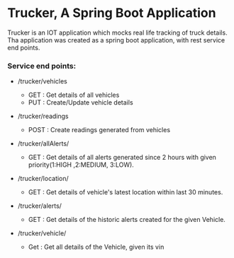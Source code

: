 # Trucker, A Spring Boot Application

Trucker is an IOT application which mocks real life tracking of truck details. Tha application was created as a spring boot application, with rest service end points.

### Service end points:

* /trucker/vehicles 
	* GET : Get details of all vehicles
	* PUT : Create/Update vehicle details

* /trucker/readings
	* POST : Create readings generated from vehicles

* /trucker/allAlerts/<priority>
	* GET : Get details of all alerts generated since 2 hours with given priority(1:HIGH ,2:MEDIUM, 3:LOW). 

* /trucker/location/<vin>
	* GET : Get details of vehicle's latest location within last 30 minutes.

* /trucker/alerts/<vin>
	* GET : Get details of the historic alerts created for the given Vehicle.

* /trucker/vehicle/<vin>
	* Get : Get all details of the Vehicle, given its vin